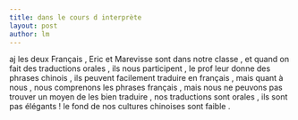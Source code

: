 ```yaml
---
title: dans le cours d interprète  
layout: post
author: lm
---
```

<p>aj les deux Français , Eric et Marevisse sont dans notre classe , et quand on fait des traductions orales , ils nous participent , le prof leur donne des phrases chinois , ils peuvent facilement traduire en français , mais quant à nous , nous comprenons les phrases français , mais nous ne peuvons pas trouver un moyen de les bien traduire , nos traductions sont orales , ils sont pas élégants ! le fond de nos cultures chinoises sont faible . </p>
